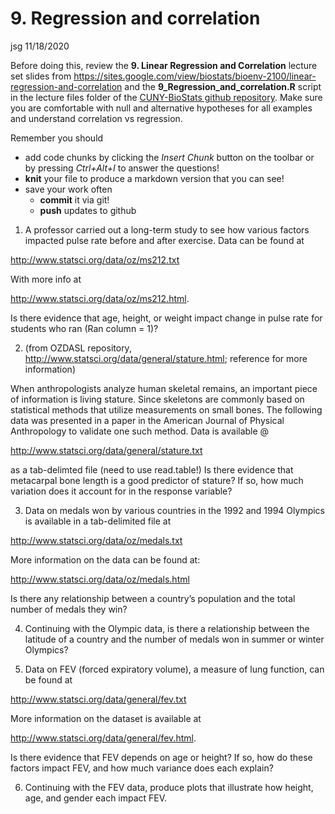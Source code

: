 9\. Regression and correlation
================
jsg
11/18/2020

Before doing this, review the **9. Linear Regression and Correlation**
lecture set slides from
<https://sites.google.com/view/biostats/bioenv-2100/linear-regression-and-correlation>
and the **9\_Regression\_and\_correlation.R** script in the lecture
files folder of the [CUNY-BioStats github
repository](https://github.com/jsgosnell/CUNY-BioStats). Make sure you
are comfortable with null and alternative hypotheses for all examples
and understand correlation vs regression.

Remember you should

  - add code chunks by clicking the *Insert Chunk* button on the toolbar
    or by pressing *Ctrl+Alt+I* to answer the questions\!
  - **knit** your file to produce a markdown version that you can see\!
  - save your work often
      - **commit** it via git\!
      - **push** updates to github

<!-- end list -->

1.  A professor carried out a long-term study to see how various factors
    impacted pulse rate before and after exercise. Data can be found at

<http://www.statsci.org/data/oz/ms212.txt>

With more info at

<http://www.statsci.org/data/oz/ms212.html>.

Is there evidence that age, height, or weight impact change in pulse
rate for students who ran (Ran column = 1)?

2.  (from OZDASL repository,
    <http://www.statsci.org/data/general/stature.html>; reference for
    more information)

When anthropologists analyze human skeletal remains, an important piece
of information is living stature. Since skeletons are commonly based on
statistical methods that utilize measurements on small bones. The
following data was presented in a paper in the American Journal of
Physical Anthropology to validate one such method. Data is available @

<http://www.statsci.org/data/general/stature.txt>

as a tab-delimted file (need to use read.table\!) Is there evidence that
metacarpal bone length is a good predictor of stature? If so, how much
variation does it account for in the response variable?

3.  Data on medals won by various countries in the 1992 and 1994
    Olympics is available in a tab-delimited file at

<http://www.statsci.org/data/oz/medals.txt>

More information on the data can be found at:

<http://www.statsci.org/data/oz/medals.html>

Is there any relationship between a country’s population and the total
number of medals they win?

4.  Continuing with the Olympic data, is there a relationship between
    the latitude of a country and the number of medals won in summer or
    winter Olympics?

5.  Data on FEV (forced expiratory volume), a measure of lung function,
    can be found at

<http://www.statsci.org/data/general/fev.txt>

More information on the dataset is available at

<http://www.statsci.org/data/general/fev.html>.

Is there evidence that FEV depends on age or height? If so, how do these
factors impact FEV, and how much variance does each explain?

6.  Continuing with the FEV data, produce plots that illustrate how
    height, age, and gender each impact FEV.
